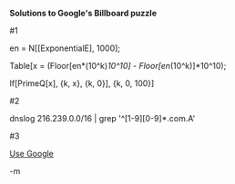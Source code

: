<strong>Solutions to Google's Billboard puzzle</strong>

#1

en = N[\[ExponentialE], 1000];

Table[x = (Floor[en*(10^k)*10^10] - Floor[en*(10^k)]*10^10);

If[PrimeQ[x], {k, x}, {k, 0}], {k, 0, 100}]

#2

dnslog 216.239.0.0/16 | grep '^[1-9][0-9]*\.com.A'

#3

<a href="http://www.google.com/search?hl=en&amp;ie=UTF-8&amp;q=10-digit+prime+google">Use Google</a>

-m